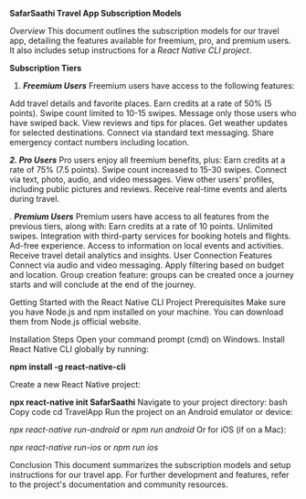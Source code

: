 **SafarSaathi Travel App Subscription Models**

_Overview_
This document outlines the subscription models for our travel app, detailing the features available for freemium, pro, and premium users. It also includes setup instructions for a _React Native CLI project_.

**Subscription Tiers**
1. _**Freemium Users**_
Freemium users have access to the following features:

Add travel details and favorite places.
Earn credits at a rate of 50% (5 points).
Swipe count limited to 10-15 swipes.
Message only those users who have swiped back.
View reviews and tips for places.
Get weather updates for selected destinations.
Connect via standard text messaging.
Share emergency contact numbers including location.



_**2. Pro Users**_
Pro users enjoy all freemium benefits, plus:
Earn credits at a rate of 75% (7.5 points).
Swipe count increased to 15-30 swipes.
Connect via text, photo, audio, and video messages.
View other users' profiles, including public pictures and reviews.
Receive real-time events and alerts during travel.


. _**Premium Users**_
Premium users have access to all features from the previous tiers, along with:
Earn credits at a rate of 10 points.
Unlimited swipes.
Integration with third-party services for booking hotels and flights.
Ad-free experience.
Access to information on local events and activities.
Receive travel detail analytics and insights.
User Connection Features
Connect via audio and video messaging.
Apply filtering based on budget and location.
Group creation feature: groups can be created once a journey starts and will conclude at the end of the journey.



Getting Started with the React Native CLI Project
Prerequisites
Make sure you have Node.js and npm installed on your machine. You can download them from Node.js official website.

Installation Steps
Open your command prompt (cmd) on Windows.
Install React Native CLI globally by running:

**npm install -g react-native-cli**

Create a new React Native project:

**npx react-native init SafarSaathi**
Navigate to your project directory:
bash
Copy code
cd TravelApp
Run the project on an Android emulator or device:

_npx react-native run-android_  or _npm run android_
Or for iOS (if on a Mac):

_npx react-native run-ios_ or _npm run ios_

Conclusion
This document summarizes the subscription models and setup instructions for our travel app. For further development and features, refer to the project's documentation and community resources.

